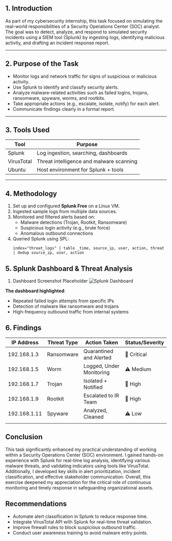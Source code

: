 ## 1. Introduction

As part of my cybersecurity internship, this task focused on simulating the real-world responsibilities of a Security Operations Center (SOC) analyst.  
The goal was to detect, analyze, and respond to simulated security incidents using a SIEM tool (Splunk) by ingesting logs, identifying malicious activity, and drafting an incident response report.

---

## 2. Purpose of the Task

- Monitor logs and network traffic for signs of suspicious or malicious activity.
- Use Splunk to identify and classify security alerts.
- Analyze malware-related activities such as failed logins, trojans, ransomware, spyware, worms, and rootkits.
- Take appropriate actions (e.g., escalate, isolate, notify) for each alert.
- Communicate findings clearly in a formal report.

---

## 3. Tools Used

| Tool        | Purpose                                     |
|-------------|---------------------------------------------|
| Splunk      | Log ingestion, searching, dashboards        |
| VirusTotal  | Threat intelligence and malware scanning    |
| Ubuntu      | Host environment for Splunk + tools         |


---

## 4. Methodology

1. Set up and configured **Splunk Free** on a Linux VM.
2. Ingested sample logs from multiple data sources.
3. Monitored and filtered alerts based on:
   - Malware detections (Trojan, Rootkit, Ransomware)
   - Suspicious login activity (e.g., brute force)
   - Anomalous outbound connections
4. Queried Splunk using SPL:
   ```spl
   index="threat_logs" | table _time, source_ip, user, action, threat | dedup source_ip, user, action

## 5. Splunk Dashboard & Threat Analysis

1. Dashboard Screenshot Placeholder
![Splunk Dashboard](images/dashboard_screenshot.png)

**The dashboard highlighted**:
- Repeated failed login attempts from specific IPs
- Detection of malware like ransomware and trojans
- High-frequency outbound traffic from internal systems

  
## 6. Findings

| IP Address	| Threat Type| Action Taken	          |Status/Severity      |
|-------------|------------|------------------------|---------------------| 
| 192.168.1.3 |	Ransomware |Quarantined and Alerted	|  🚨 Critical        |
| 192.168.1.5 |	Worm	     |Logged, Under Monitoring|	 ⚠️ Medium          |      
| 192.168.1.7	| Trojan	   |Isolated + Notified     |	 🚨 High            |
| 192.168.1.9 | Rootkit    |	Escalated to IR Team	|  🚨 High            |
|192.168.1.11	| Spyware	   |Analyzed, Cleaned	      |  ⚠️ Low             |
|             |            |                        |                     |

## Conclusion
This task significantly enhanced my practical understanding of working within a Security Operations Center (SOC) environment. I gained hands-on experience with Splunk for real-time log analysis, identifying various malware threats, and validating indicators using tools like VirusTotal. Additionally, I developed key skills in alert prioritization, incident classification, and effective stakeholder communication. Overall, this exercise deepened my appreciation for the critical role of continuous monitoring and timely response in safeguarding organizational assets.

## Recommendations
- Automate alert classification in Splunk to reduce response time.
- Integrate VirusTotal API with Splunk for real-time threat validation.
- Improve firewall rules to block suspicious outbound traffic.
- Conduct user awareness training to avoid malware entry points.
